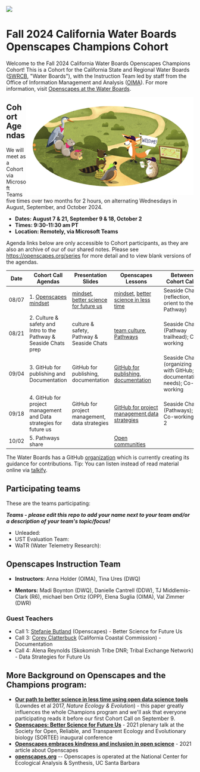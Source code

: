 <a align="left" href="https://github.com/openscapes/2023-swrcb/"><img src="https://github.githubassets.com/images/modules/logos_page/GitHub-Mark.png" width="35px"/></a>

# Fall 2024 California Water Boards Openscapes Champions Cohort

Welcome to the Fall 2024 California Water Boards Openscapes Champions Cohort! This is a Cohort for the California State and Regional Water Boards ([SWRCB](https://www.waterboards.ca.gov/), "Water Boards"), with the Instruction Team led by staff from the Office of Information Management and Analysis ([OIMA](https://www.waterboards.ca.gov/resources/oima/)). For more information, visit [Openscapes at the Water Boards](https://cawaterboarddatacenter.github.io/swrcb-openscapes/).

<img src="horst-champions-trailhead.png" align="right" width="450"/>

## Cohort Agendas

We will meet as a Cohort via Microsoft Teams five times over two months for 2 hours, on alternating Wednesdays in August, September, and October 2024.

-   **Dates: August 7 & 21, September 9 & 18, October 2**
-   **Times: 9:30-11:30 am PT**
-   **Location: Remotely, via Microsoft Teams**

Agenda links below are only accessible to Cohort participants, as they are also an archive of our of our shared notes. Please see <https://openscapes.org/series> for more detail and to view blank versions of the agendas.

| Date  | Cohort Call Agendas                                                                                                                                                                                                                                                                                                                    | Presentation Slides                                                                                                                                                                                                   | Openscapes Lessons                                                                                                                                                                                   | Between Cohort Calls                                                   |
|---------------|---------------|---------------|---------------|---------------|
| 08/07 | 1\. [Openscapes mindset](https://cawaterboards-my.sharepoint.com/:w:/r/personal/anna_holder_waterboards_ca_gov/Documents/Documents/01_OIMA/Openscapes/2024%20SWRCB%20F/Meeting%20Materials%20%5B2024-swrcb-f%5D/Call%201_CallAgenda-Notes%20%5B2024-swrcb-fall%5D.docx?d=w5d5d6ee723d44a82a7c217291895242d&csf=1&web=1&e=tELe7l)    | [mindset](https://cawaterboards-my.sharepoint.com/:b:/r/personal/anna_holder_waterboards_ca_gov/Documents/Documents/01_OIMA/Openscapes/2024%20SWRCB%20F/Meeting%20Materials%20%5B2024-swrcb-f%5D/Call%201_%20Mindset.pdf?csf=1&web=1&e=CP6yKX), [better science for future us](https://cawaterboards-my.sharepoint.com/:b:/r/personal/anna_holder_waterboards_ca_gov/Documents/Documents/01_OIMA/Openscapes/2024%20SWRCB%20F/Meeting%20Materials%20%5B2024-swrcb-f%5D/Call%201_BetterScience_FutureUs.pdf?csf=1&web=1&e=lCukeK)    | [mindset](https://openscapes.github.io/series/core-lessons/mindset.html), [better science in less time](https://openscapes.github.io/series/core-lessons/better-science.html)                        | Seaside Chat (reflection, orient to the Pathway)                       |
| 08/21 | 2\. Culture & safety and Intro to the Pathway & Seaside Chats prep | culture & safety, Pathway & Seaside Chats | [team culture](https://openscapes.github.io/series/core-lessons/team-culture.html), [Pathways](https://openscapes.github.io/series/core-lessons/pathways.html)                                       | Seaside Chat (Pathway trailhead); Co-working                           |
| 09/04 | 3\. GitHub for publishing and Documentation | GitHub for publishing, documentation | [GitHub for publishing](https://openscapes.github.io/series/core-lessons/github/github-pub.html), [documentation](https://openscapes.github.io/series/additional-lessons/documentation.html)         | Seaside Chat (organizing with GitHub; documentation needs); Co-working |
| 09/18 | 4\. GitHub for project management and Data strategies for future us | GitHub for project management, data strategies  | [GitHub for project management](https://openscapes.github.io/series/core-lessons/github/github-issues.html),[data strategies](https://openscapes.github.io/series/core-lessons/data-strategies.html) | Seaside Chat (Pathways); Co-working X 2                                |
| 10/02 | 5\. Pathways share   |                                                                                                                                                                                                                       | [Open communities](https://openscapes.github.io/series/core-lessons/communities.html)                                                                                                                |                                                                        |

The Water Boards has a GitHub [organization](https://github.com/CAWaterBoardDataCenter) which is currently creating its guidance for contributions. Tip: You can listen instead of read material online via [talkify](https://talkify.net/web-reader-read-any-website-aloud).

## Participating teams

These are the teams participating:

***Teams - please edit this repo to add your name next to your team and/or a description of your team's topic/focus!***

-   Unleaded:
-   UST Evaluation Team:
-   WaTR (Water Telemetry Research):
  
## Openscapes Instruction Team

-   **Instructors**: Anna Holder (OIMA), Tina Ures (DWQ)

-   **Mentors:** Madi Boynton (DWQ), Danielle Cantrell (DDW), TJ Middlemis-Clark (R6), michael ben Ortiz (OPP), Elena Suglia (OIMA), Val Zimmer (DWR)

### Guest Teachers

-   Call 1: [Stefanie Butland](https://openscapes.org/team.html) (Openscapes) - Better Science for Future Us
-   Call 3: [Corey Clatterbuck](https://www.coreyclatterbuck.com/) (California Coastal Commission) - Documentation
-   Call 4: Alena Reynolds (Skokomish Tribe DNR; Tribal Exchange Network) - Data Strategies for Future Us

## More Background on Openscapes and the Champions program:


-   [**Our path to better science in less time using open data science tools**](https://www.nature.com/articles/s41559-017-0160) (Lowndes et al 2017, *Nature Ecology & Evolution*) - this paper greatly influences the whole Champions program and we'll ask that everyone participating reads it before our first Cohort Call on September 9.
-   [**Openscapes: Better Science for Future Us**](https://docs.google.com/presentation/d/1HGw4P095-lblHiGQHXYidHiVysjrPxuojxTxKtE13vk/edit#slide=id.ge2b7c2f974_0_2017) - 2021 plenary talk at the Society for Open, Reliable, and Transparent Ecology and Evolutionary biology (SORTEE) inaugural conference
-   [**Openscapes embraces kindness and inclusion in open science**](https://sparcopen.org/impact-story/openscapes-embraces-kindness-and-inclusion-of-open-science/) - 2021 article about Openscapes
-   [**openscapes.org**](https://openscapes.org/) -- Openscapes is operated at the National Center for Ecological Analysis & Synthesis, UC Santa Barbara

